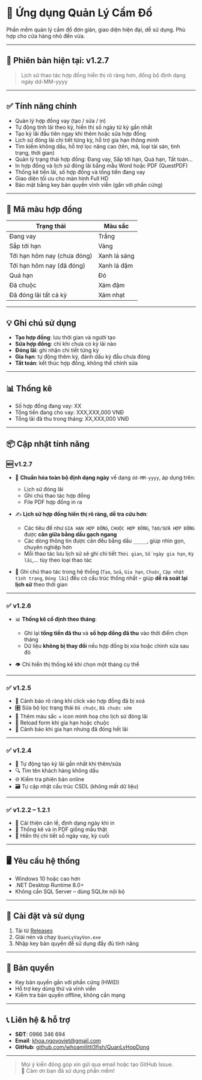 # 📘 Ứng dụng Quản Lý Cầm Đồ

Phần mềm quản lý cầm đồ đơn giản, giao diện hiện đại, dễ sử dụng. Phù hợp cho cửa hàng nhỏ đến vừa.

---

## 🚀 Phiên bản hiện tại: **v1.2.7**

> Lịch sử thao tác hợp đồng hiển thị rõ ràng hơn, đồng bộ định dạng ngày dd-MM-yyyy

---

## ✅ Tính năng chính

- Quản lý hợp đồng vay (tạo / sửa / in)
- Tự động tính lãi theo kỳ, hiển thị số ngày từ kỳ gần nhất
- Tạo kỳ lãi đầu tiên ngay khi thêm hoặc sửa hợp đồng
- Lịch sử đóng lãi chi tiết từng kỳ, hỗ trợ gia hạn thông minh
- Tìm kiếm không dấu, hỗ trợ lọc nâng cao (tên, mã, loại tài sản, tình trạng, thời gian)
- Quản lý trạng thái hợp đồng: Đang vay, Sắp tới hạn, Quá hạn, Tất toán...
- In hợp đồng và lịch sử đóng lãi bằng mẫu Word hoặc PDF (QuestPDF)
- Thống kê tiền lãi, số hợp đồng và tổng tiền đang vay
- Giao diện tối ưu cho màn hình Full HD
- Bảo mật bằng key bản quyền vĩnh viễn (gắn với phần cứng)

---

## 🎨 Mã màu hợp đồng

| Trạng thái                     | Màu sắc      |
|-------------------------------|--------------|
| Đang vay                      | Trắng        |
| Sắp tới hạn                   | Vàng         |
| Tới hạn hôm nay (chưa đóng)  | Xanh lá sáng |
| Tới hạn hôm nay (đã đóng)    | Xanh lá đậm  |
| Quá hạn                       | Đỏ           |
| Đã chuộc                      | Xám đậm      |
| Đã đóng lãi tất cả kỳ        | Xám nhạt     |

---

## 💡 Ghi chú sử dụng

- **Tạo hợp đồng**: lưu thời gian và người tạo  
- **Sửa hợp đồng**: chỉ khi chưa có kỳ lãi nào  
- **Đóng lãi**: ghi nhận chi tiết từng kỳ  
- **Gia hạn**: tự động thêm kỳ, đánh dấu kỳ đầu chưa đóng  
- **Tất toán**: kết thúc hợp đồng, không thể chỉnh sửa

---

## 📊 Thống kê

- Số hợp đồng đang vay: XX  
- Tổng tiền đang cho vay: XXX,XXX,000 VNĐ  
- Tổng lãi đã thu trong tháng: XX,XXX,000 VNĐ  

---

## 📦 Cập nhật tính năng

### 🆕 v1.2.7

- 📅 **Chuẩn hóa toàn bộ định dạng ngày** về dạng `dd-MM-yyyy`, áp dụng trên:
  - Lịch sử đóng lãi
  - Ghi chú thao tác hợp đồng
  - File PDF hợp đồng in ra

- ✍️ **Lịch sử hợp đồng hiển thị rõ ràng, dễ tra cứu hơn**:
  - Các tiêu đề như `GIA HẠN HỢP ĐỒNG`, `CHUỘC HỢP ĐỒNG`, `TẠO/SỬA HỢP ĐỒNG` được **căn giữa bằng dấu gạch ngang**
  - Các dòng thông tin được căn đều bằng dấu `_____`, giúp nhìn gọn, chuyên nghiệp hơn
  - Mỗi thao tác lưu lịch sử sẽ ghi chi tiết `Thời gian`, `Số ngày gia hạn`, `Kỳ lãi`,… tùy theo loại thao tác

- 📜 Ghi chú thao tác trong hệ thống (`Tạo`, `Sửa`, `Gia hạn`, `Chuộc`, `Cập nhật tình trạng`, `Đóng lãi`) đều có cấu trúc thống nhất – giúp **dễ rà soát lại lịch sử** theo thời gian

---

### ✅ v1.2.6

- 📊 **Thống kê cố định theo tháng**:
  - Ghi lại **tổng tiền đã thu** và **số hợp đồng đã thu** vào thời điểm chọn tháng
  - Dữ liệu **không bị thay đổi** nếu hợp đồng bị xóa hoặc chỉnh sửa sau đó

- 👁️ Chỉ hiển thị thống kê khi chọn một tháng cụ thể

---

### ✅ v1.2.5

- 📢 Cảnh báo rõ ràng khi click vào hợp đồng đã bị xoá  
- 🎛️ Sửa bộ lọc trạng thái `Đã chuộc`, `Đã chuộc sớm`  
- 🎨 Thêm màu sắc + icon minh hoạ cho lịch sử đóng lãi  
- 🔁 Reload form khi gia hạn hoặc chuộc  
- 🚫 Cảnh báo khi gia hạn nhưng đã đóng hết lãi

---

### ✅ v1.2.4

- 🔄 Tự động tạo kỳ lãi gần nhất khi thêm/sửa  
- 🔍 Tìm tên khách hàng không dấu  
- 🌐 Kiểm tra phiên bản online  
- 🗃️ Tự cập nhật cấu trúc CSDL (không mất dữ liệu)

---

### ✅ v1.2.2 – 1.2.1

- 📑 Cải thiện căn lề, định dạng ngày khi in  
- 🧾 Thống kê và in PDF giống mẫu thật  
- 📆 Hiển thị chi tiết số ngày vay, kỳ cuối

---

## 🖥️ Yêu cầu hệ thống

- Windows 10 hoặc cao hơn  
- .NET Desktop Runtime 8.0+  
- Không cần SQL Server – dùng SQLite nội bộ

---

## 🔧 Cài đặt và sử dụng

1. Tải từ [Releases](https://github.com/whoamilittl3fish/QuanLyHopDong/releases)  
2. Giải nén và chạy `QuanLyVayVon.exe`  
3. Nhập key bản quyền để sử dụng đầy đủ tính năng  

---

## 🔐 Bản quyền

- Key bản quyền gắn với phần cứng (HWID)  
- Hỗ trợ key dùng thử và vĩnh viễn  
- Kiểm tra bản quyền offline, không cần mạng

---

## 📞 Liên hệ & hỗ trợ

- **SĐT**: 0966 346 694  
- **Email**: khoa.ngovoviet@gmail.com  
- **GitHub**: [github.com/whoamilittl3fish/QuanLyHopDong](https://github.com/whoamilittl3fish/QuanLyHopDong)

---

> Mọi ý kiến đóng góp xin gửi qua email hoặc tạo GitHub Issue.  
🙏 Cảm ơn bạn đã sử dụng phần mềm!
